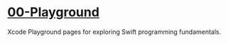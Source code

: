 # [00-Playground](https://github.com/mobilelabclass-itp/00-Playground)

Xcode Playground pages for exploring Swift programming fundamentals.
